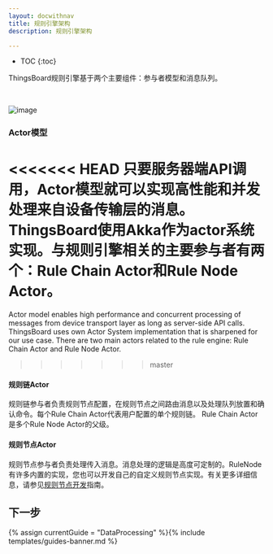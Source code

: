 ```yaml
---
layout: docwithnav
title: 规则引擎架构
description: 规则引擎架构

---
```


* TOC
{:toc}

ThingsBoard规则引擎基于两个主要组件：参与者模型和消息队列。

<br/>

![image](/images/user-guide/rule-engine-2-0/rule-engine-architecture.svg)
 
### Actor模型

<<<<<<< HEAD
只要服务器端API调用，Actor模型就可以实现高性能和并发处理来自设备传输层的消息。
ThingsBoard使用Akka作为actor系统实现。与规则引擎相关的主要参与者有两个：Rule Chain Actor和Rule Node Actor。
=======
Actor model enables high performance and concurrent processing of messages from device transport layer as long as server-side API calls. 
ThingsBoard uses own Actor System implementation that is sharpened for our use case. 
There are two main actors related to the rule engine: Rule Chain Actor and Rule Node Actor.
>>>>>>> master

#### 规则链Actor

规则链参与者负责规则节点配置，在规则节点之间路由消息以及处理队列放置和确认命令。每个Rule Chain Actor代表用户配置的单个规则链。
Rule Chain Actor是多个Rule Node Actor的父级。

#### 规则节点Actor

规则节点参与者负责处理传入消息。消息处理的逻辑是高度可定制的。RuleNode有许多内置的实现，您也可以开发自己的自定义规则节点实现。有关更多详细信息，请参见[规则节点开发](/docs/user-guide/contribution/rule-node-development/)指南。

 
## 下一步

{% assign currentGuide = "DataProcessing" %}{% include templates/guides-banner.md %}